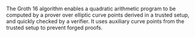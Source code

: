 The Groth 16 algorithm enables a quadratic arithmetic program to be computed by a prover over elliptic curve points derived in a trusted setup, and quickly checked by a verifier. It uses auxiliary curve points from the trusted setup to prevent forged proofs.



